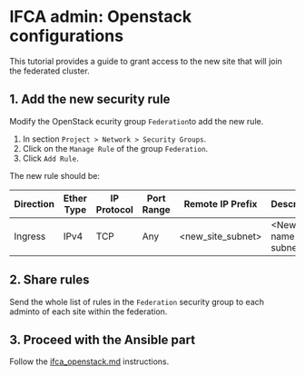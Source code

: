 # IFCA admin: Openstack configurations

<!-- todo: add new site IPs to security groups -->
This tutorial provides a guide to grant access to the new site that will join the federated cluster.


## 1. Add the new security rule

Modify the OpenStack ecurity group `Federation`to add the new rule.

1. In section `Project > Network > Security Groups`.
2. Click on the `Manage Rule` of the group `Federation`.
3. Click `Add Rule`.

The new rule should be:

| Direction | Ether Type | IP Protocol | Port Range | Remote IP Prefix | Description |
| --- | --- | --- | --- | --- | --- |
| Ingress | IPv4 | TCP | Any | <new_site_subnet> | <New site's name> subnet 


## 2. Share rules

Send the whole list of rules in the `Federation` security group to each adminto of each site within the federation.

## 3. Proceed with the Ansible part

Follow the [ifca_openstack.md](ifca_openstack.md) instructions.
